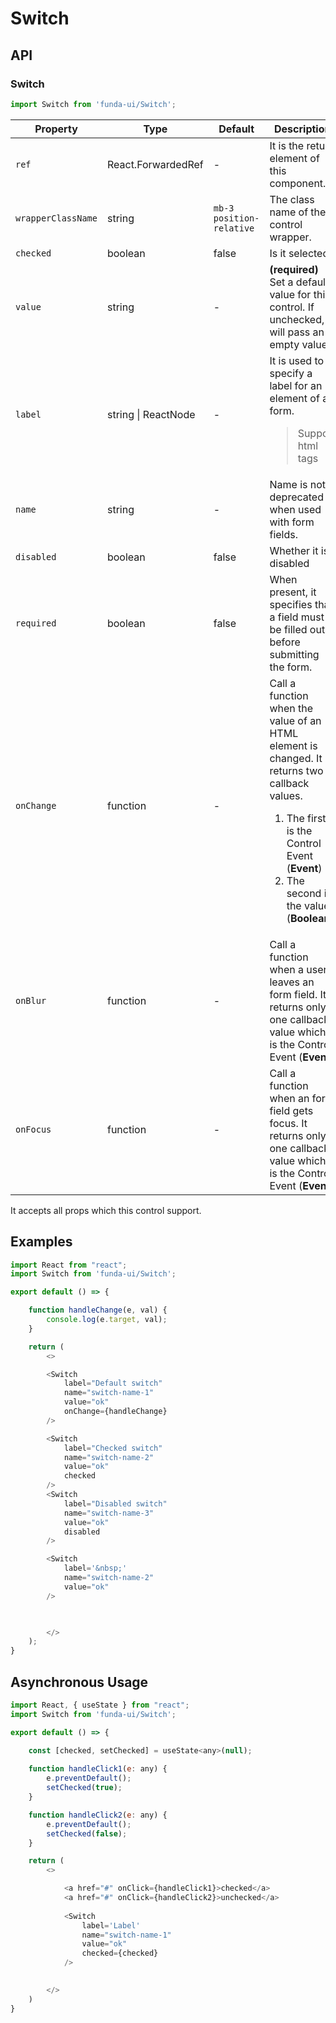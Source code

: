 # Switch


## API

### Switch
```js
import Switch from 'funda-ui/Switch';
```
| Property | Type | Default | Description |
| --- | --- | --- | --- |
| `ref` | React.ForwardedRef | - | It is the return element of this component.  |
| `wrapperClassName` | string | `mb-3 position-relative` | The class name of the control wrapper. |
| `checked` | boolean | false | Is it selected. |
| `value` | string | - | **(required)** Set a default value for this control. If unchecked, it will pass an empty value |
| `label` | string \| ReactNode | - | It is used to specify a label for an element of a form.<blockquote>Support html tags</blockquote> |
| `name` | string | - | Name is not deprecated when used with form fields. |
| `disabled` | boolean | false | Whether it is disabled |
| `required` | boolean | false | When present, it specifies that a field must be filled out before submitting the form. |
| `onChange` | function  | - | Call a function when the value of an HTML element is changed. It returns two callback values. <br /> <ol><li>The first is the Control Event (**Event**)</li><li>The second is the value  (**Boolean**)</li></ol> |
| `onBlur` | function  | - | Call a function when a user leaves an form field. It returns only one callback value which is the Control Event (**Event**) |
| `onFocus` | function  | - | Call a function when an form field gets focus. It returns only one callback value which is the Control Event (**Event**) |


It accepts all props which this control support.

## Examples

```js
import React from "react";
import Switch from 'funda-ui/Switch';

export default () => {

    function handleChange(e, val) {
        console.log(e.target, val);
    }

    return (
        <>

		<Switch 
            label="Default switch"
            name="switch-name-1" 
            value="ok"
            onChange={handleChange} 
        />

        <Switch
            label="Checked switch"
            name="switch-name-2"
            value="ok"
            checked
        />
        <Switch
            label="Disabled switch"
            name="switch-name-3"
            value="ok"
            disabled
        />

        <Switch
            label='&nbsp;'
            name="switch-name-2"
            value="ok"
        />

        

        </>
    );
}
```




## Asynchronous Usage


```js
import React, { useState } from "react";
import Switch from 'funda-ui/Switch';

export default () => {

    const [checked, setChecked] = useState<any>(null);
   
    function handleClick1(e: any) {
        e.preventDefault();
        setChecked(true);
    }

    function handleClick2(e: any) {
        e.preventDefault();
        setChecked(false);
    }  

    return (
        <>

            <a href="#" onClick={handleClick1}>checked</a>
            <a href="#" onClick={handleClick2}>unchecked</a>
            
            <Switch
                label='Label'
                name="switch-name-1" 
                value="ok"
                checked={checked}
            />
            

        </>
    )
}
```